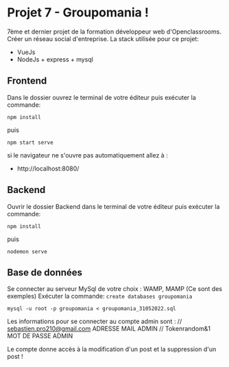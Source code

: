 # Projet 7 - Groupomania !

7ème et dernier projet de la formation développeur web d'Openclassrooms.
Créer un réseau social d'entreprise.
La stack utilisée pour ce projet:

- VueJs 
- NodeJs + express + mysql

## Frontend

Dans le dossier ouvrez  le terminal de votre éditeur puis exécuter la commande:

    npm install

puis

    npm start serve

si le navigateur ne s'ouvre pas automatiquement allez à :

- http://localhost:8080/

## Backend

Ouvrir le dossier Backend dans le terminal de votre éditeur puis exécuter la commande:

    npm install

puis

    nodemon serve

## Base de données

Se connecter au serveur MySql de votre choix : WAMP, MAMP (Ce sont des exemples)
Exécuter la commande: `create databases groupomania`

    mysql -u root -p groupomania < groupomania_31052022.sql


Les informations pour se connecter au compte admin sont  : 
// sebastien.pro210@gmail.com ADRESSE MAIL ADMIN
// Tokenrandom&1 MOT DE PASSE ADMIN

Le compte donne accès à la modification d'un post et la suppression d'un post !


